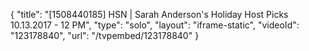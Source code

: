 {
    "title": "[1508440185] HSN | Sarah Anderson's Holiday Host Picks 10.13.2017 - 12 PM",
    "type": "solo",
    "layout": "iframe-static",
    "videoId": "123178840",
    "url": "\/tvpembed\/123178840"
}